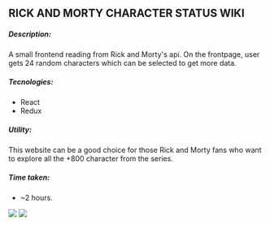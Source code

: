 ## RICK AND MORTY CHARACTER STATUS WIKI

##### Description: 
A small frontend reading from Rick and Morty's api. On the frontpage, user gets 24 random characters which can be selected to get more data. 

##### Tecnologies:
- React 
- Redux
  
##### Utility:
This website can be a good choice for those Rick and Morty fans who want to explore all the +800 character from the series. 

##### Time taken:
- ~2 hours.

<div style={display:flex}>
<img src="/campo_de_pruebas/src/assets/frontpage.png">
<img src="/campo_de_pruebas/src/assets/cardView.png">
</div>